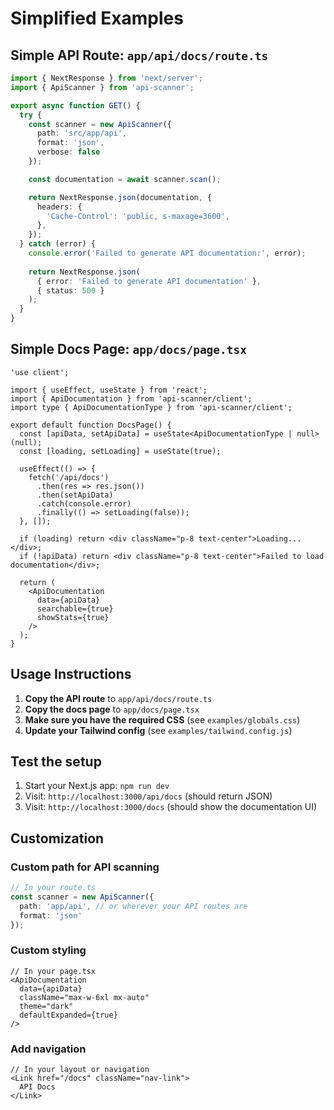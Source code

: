 # Simplified Examples

## Simple API Route: `app/api/docs/route.ts`

```typescript
import { NextResponse } from 'next/server';
import { ApiScanner } from 'api-scanner';

export async function GET() {
  try {
    const scanner = new ApiScanner({
      path: 'src/app/api',
      format: 'json',
      verbose: false
    });

    const documentation = await scanner.scan();

    return NextResponse.json(documentation, {
      headers: {
        'Cache-Control': 'public, s-maxage=3600',
      },
    });
  } catch (error) {
    console.error('Failed to generate API documentation:', error);
    
    return NextResponse.json(
      { error: 'Failed to generate API documentation' },
      { status: 500 }
    );
  }
}
```

## Simple Docs Page: `app/docs/page.tsx`

```tsx
'use client';

import { useEffect, useState } from 'react';
import { ApiDocumentation } from 'api-scanner/client';
import type { ApiDocumentationType } from 'api-scanner/client';

export default function DocsPage() {
  const [apiData, setApiData] = useState<ApiDocumentationType | null>(null);
  const [loading, setLoading] = useState(true);

  useEffect(() => {
    fetch('/api/docs')
      .then(res => res.json())
      .then(setApiData)
      .catch(console.error)
      .finally(() => setLoading(false));
  }, []);

  if (loading) return <div className="p-8 text-center">Loading...</div>;
  if (!apiData) return <div className="p-8 text-center">Failed to load documentation</div>;

  return (
    <ApiDocumentation
      data={apiData}
      searchable={true}
      showStats={true}
    />
  );
}
```

## Usage Instructions

1. **Copy the API route** to `app/api/docs/route.ts`
2. **Copy the docs page** to `app/docs/page.tsx`  
3. **Make sure you have the required CSS** (see `examples/globals.css`)
4. **Update your Tailwind config** (see `examples/tailwind.config.js`)

## Test the setup

1. Start your Next.js app: `npm run dev`
2. Visit: `http://localhost:3000/api/docs` (should return JSON)
3. Visit: `http://localhost:3000/docs` (should show the documentation UI)

## Customization

### Custom path for API scanning
```typescript
// In your route.ts
const scanner = new ApiScanner({
  path: 'app/api', // or wherever your API routes are
  format: 'json'
});
```

### Custom styling
```tsx
// In your page.tsx
<ApiDocumentation
  data={apiData}
  className="max-w-6xl mx-auto"
  theme="dark"
  defaultExpanded={true}
/>
```

### Add navigation
```tsx
// In your layout or navigation
<Link href="/docs" className="nav-link">
  API Docs
</Link>
```
